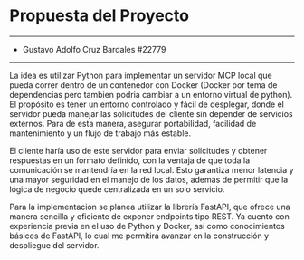 # Propuesta del Proyecto 
---
- Gustavo Adolfo Cruz Bardales #22779
---

La idea es utilizar Python para implementar un servidor MCP local que pueda correr dentro de un contenedor con Docker (Docker por tema de dependencias pero tambien podria cambiar a un entorno virtual de python). El propósito es tener un entorno controlado y fácil de desplegar, donde el servidor pueda manejar las solicitudes del cliente sin depender de servicios externos. Para de esta manera, asegurar portabilidad, facilidad de mantenimiento y un flujo de trabajo más estable.

El cliente haría uso de este servidor para enviar solicitudes y obtener respuestas en un formato definido, con la ventaja de que toda la comunicación se mantendría en la red local. Esto garantiza menor latencia y una mayor seguridad en el manejo de los datos, además de permitir que la lógica de negocio quede centralizada en un solo servicio.

Para la implementación se planea utilizar la librería FastAPI, que ofrece una manera sencilla y eficiente de exponer endpoints tipo REST. Ya cuento con experiencia previa en el uso de Python y Docker, así como conocimientos básicos de FastAPI, lo cual me permitirá avanzar en la construcción y despliegue del servidor.

